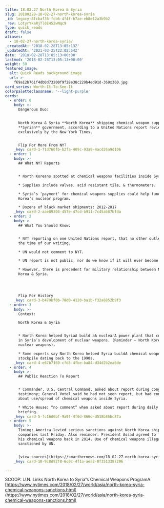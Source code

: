 ```yaml
---
title: 18.02.27 North Korea & Syria
slug: 20180228-18-02-27-north-korea-syria
_id: legacy-8fcbaf36-fcb6-4f4f-b7ae-eb8e12a3b9b2
_rev: LotyrYkaRjTl0E452wNqc9
type: quick_reads
draft: false
aliases:
  - 18-02-27-north-korea-syria/
_createdAt: '2018-02-28T13:05:13Z'
_updatedAt: '2021-03-25T22:02:54Z'
date: '2018-02-28T13:05:13+00:00'
lastmod: '2018-02-28T13:05:13+00:00'
weight: 50
featured_image:
  alt: Quick Reads background image
  url: >-
    f69a12b761f4db0d73200f9f28e38c229b4ed91d-360x360.jpg
card_series: Worth-It-To-See-It
colorpaletteclassname: '--light-purple'
cards:
  - order: 0
    body: >-
      Dangerous Duo:

        
      North Korea & Syria **North Korea** shipping chemical weapon supplies to
      **Syrian** government, according to a United Nations report reviewed
      exclusively by the New York Times.


      Flip For More From NYT
    _key: card-1-71d760fb-b2fa-409c-93a9-4acd26a9d106
  - order: 1
    body: >-
      ## What NYT Reports


      * North Koreans spotted at chemical weapons facilities inside Syria.

      * Supplies include valves, acid resistant tile, & thermometers.

      * Syria’s ‘payment’ for chemical weapons supplies could help fund North
      Korea’s nuclear program.

      * Dozens of black market shipments: 2012-2017
    _key: card-2-aae89303-457e-47cd-b911-7c45ab87bfda
  - order: 2
    body: >-
      ## What You Should Know:


      * NYT reporting on one United Nations report, that no other outlet has at
      the time of our writing.

      * UN would not comment to NYT.

      * UN report is not public, nor do we know if it will ever become public.

      * However, there is precedent for military relationship between North
      Korea & Syria.




      Flip For History
    _key: card-3-b479bf0b-78d0-4120-ba1b-f32a8852b9f3
  - order: 3
    body: >-
      Context:  

      North Korea & Syria


      * North Korea helped SyriaA build aA nuclearA power plant that could aid
      in Syria’s development of nuclear weapons. (Reminder – North Korea has
      nuclear weapons).

      * Some experts say North Korea helped Syria buildA chemical weapon
      stockpile dating back to the 1990s.
    _key: card-4-e67b7169-cfd5-4fbe-ba84-d34d2b2ea6de
  - order: 4
    body: >-
      ## Public Reaction To Report


      * Commander, U.S. Central Command, asked about report during congressional
      testimony; General Votel said he had not seen report, but had concerns
      about use/spread of chemical weapons inside Syria.

      * White House: “no comment” when asked about report during daily press
      briefing.
    _key: card-5-fc16d6bf-9a9f-4f0d-866d-d518b86bc87a
  - order: 5
    body: >-
      Timing: America levied serious sanctions against North Korea shipping
      companies last Friday. Also reminder: President Assad agreed to ‘destroy’
      his chemical weapons back in 2014. Use of chemical weapons illegal &
      sanctioned by UN.


      [view sources](https://smarthernews.com/18-02-27-north-korea-syria/)
    _key: card-10-9c8d92f8-6c0c-4f1a-aea2-8f3513387296

---
```

SCOOP: U.N. Links North Korea to Syria”s Chemical Weapons ProgramA [https://www.nytimes.com/2018/02/27/world/asia/north-korea-syria-chemical-weapons-sanctions.html](https://www.nytimes.com/2018/02/27/world/asia/north-korea-syria-chemical-weapons-sanctions.html)